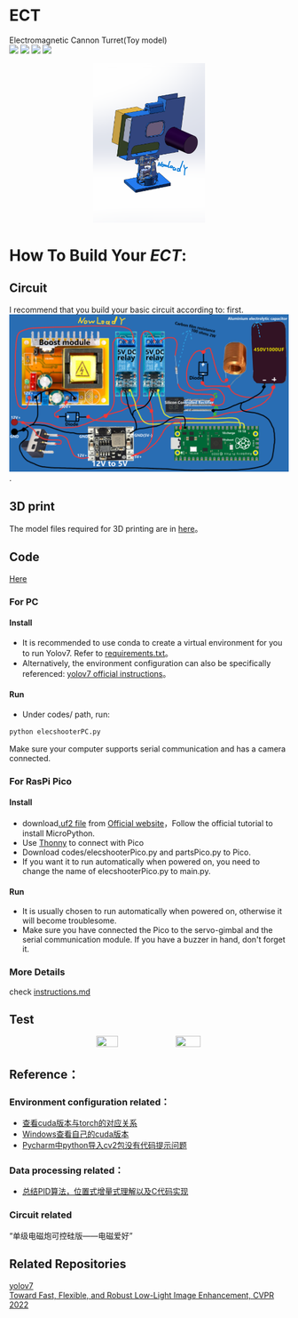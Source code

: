 # ECT
Electromagnetic Cannon Turret(Toy model)  
![](https://img.shields.io/badge/python-3.x-brightgreen) ![](https://img.shields.io/badge/micropython-RaspberryPi_Pico-green) ![](https://img.shields.io/badge/Yolo-v7-blue) ![](https://img.shields.io/badge/dark_image_enhance-black)
<div align="center">
  <img src="https://github.com/NowLoadY/ECT/blob/main/images/1.png" width="40%" height="40%"/>  
</div>  
  
# How To Build Your *ECT*:  
## Circuit  
I recommend that you build your basic circuit according to: first. ![This Schematic](images/connect.png).  
## 3D print  
The model files required for 3D printing are in [here](https://github.com/NowLoadY/ECT/tree/main/stl_Files)。
## Code  
[Here](https://github.com/NowLoadY/ECT/tree/main/codes)  
### For PC  
#### Install
* It is recommended to use conda to create a virtual environment for you to run Yolov7. Refer to [requirements.txt](https://github.com/WongKinYiu/yolov7/blob/main/requirements.txt)。
* Alternatively, the environment configuration can also be specifically referenced: [yolov7 official instructions](https://github.com/WongKinYiu/yolov7#installation)。  
#### Run
* Under codes/ path, run:
```bash
python elecshooterPC.py
```
Make sure your computer supports serial communication and has a camera connected.  
### For RasPi Pico  
#### Install
* download[.uf2 file](https://www.raspberrypi.org/documentation/pico/getting-started/static/5d8e777377e8dbe23cf36360d6efc727/pico_micropython_20210121.uf2) from [Official website](https://pico.org.cn/)，Follow the official tutorial to install MicroPython.
* Use [Thonny](https://thonny.org/) to connect with Pico
* Download codes/elecshooterPico.py and partsPico.py to Pico.
* If you want it to run automatically when powered on, you need to change the name of elecshooterPico.py to main.py.
#### Run  
* It is usually chosen to run automatically when powered on, otherwise it will become troublesome.  
* Make sure you have connected the Pico to the servo-gimbal and the serial communication module. If you have a buzzer in hand, don't forget it.  
### More Details
check [instructions.md](https://github.com/NowLoadY/ECT/blob/main/codes/instructions.md) 
## Test
<div align="center">
  <img src="https://github.com/NowLoadY/ECT/blob/main/images/test.gif" width="28%" height="28%"/><img src="https://github.com/NowLoadY/ECT/blob/main/images/test2.gif" width="30%" height="30%"/>  
</div>  
  
## Reference：  
### Environment configuration related：  
* [查看cuda版本与torch的对应关系](https://blog.csdn.net/JohnJim0/article/details/108688964)  
* [Windows查看自己的cuda版本](https://cloud.tencent.com/developer/article/2031512)  
* [Pycharm中python导入cv2包没有代码提示问题](https://blog.csdn.net/fangzhihuaa/article/details/113903689?spm=1001.2101.3001.6650.1&utm_medium=distribute.pc_relevant.none-task-blog-2~default~CTRLIST~default-1-113903689-blog-122422778.pc_relevant_default&depth_1-utm_source=distribute.pc_relevant.none-task-blog-2~default~CTRLIST~default-1-113903689-blog-122422778.pc_relevant_default&utm_relevant_index=2)
### Data processing related：
* [总结PID算法，位置式增量式理解以及C代码实现](https://blog.csdn.net/weixin_43193231/article/details/95194946)  
### Circuit related
“单级电磁炮可控硅版——电磁爱好”
## Related Repositories  
[yolov7](https://github.com/WongKinYiu/yolov7)  
[Toward Fast, Flexible, and Robust Low-Light Image Enhancement, CVPR 2022](https://github.com/vis-opt-group/SCI)  

